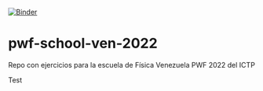 [![Binder](https://mybinder.org/badge_logo.svg)](https://mybinder.org/v2/gh/artfisica/pwf-school-ven-2022/HEAD)

# pwf-school-ven-2022
Repo con ejercicios para la escuela de Física Venezuela PWF 2022 del ICTP

Test

